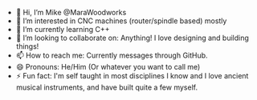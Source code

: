 - 👋 Hi, I’m Mike @MaraWoodworks
- 👀 I’m interested in CNC machines (router/spindle based) mostly
- 🌱 I’m currently learning C++
- 💞️ I’m looking to collaborate on: Anything! I love designing and building things!
- 📫 How to reach me: Currently messages through GitHub.
- 😄 Pronouns: He/Him (Or whatever you want to call me)
- ⚡ Fun fact: I'm self taught in most disciplines I know and I love ancient musical instruments, and have built quite a few myself.

<!---
MaraWoodworks/MaraWoodworks is a ✨ special ✨ repository because its `README.md` (this file) appears on your GitHub profile.
You can click the Preview link to take a look at your changes.
--->
